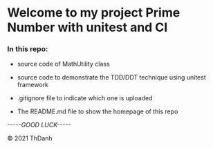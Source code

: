 # Welcome to my project Prime Number with unitest and CI

### In this repo:

* source code of MathUtility class
  
* source code to demonstrate the TDD/DDT technique using unitest framework
  
* .gitignore file to indicate which one is uploaded

* The README.md file to show the homepage of this repo
 
 *-----GOOD LUCK-----*
 
 © 2021 ThDanh